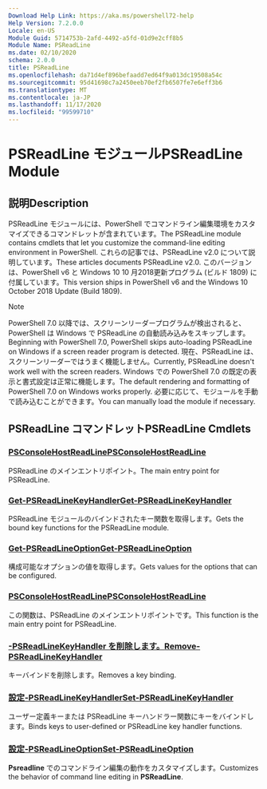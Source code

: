 ```yaml
---
Download Help Link: https://aka.ms/powershell72-help
Help Version: 7.2.0.0
Locale: en-US
Module Guid: 5714753b-2afd-4492-a5fd-01d9e2cff8b5
Module Name: PSReadLine
ms.date: 02/10/2020
schema: 2.0.0
title: PSReadLine
ms.openlocfilehash: da71d4ef896befaadd7ed64f9a013dc19508a54c
ms.sourcegitcommit: 95d41698c7a2450eeb70ef2fb6507fe7e6eff3b6
ms.translationtype: MT
ms.contentlocale: ja-JP
ms.lasthandoff: 11/17/2020
ms.locfileid: "99599710"
---
```

# <span data-ttu-id="e2488-102">PSReadLine モジュール</span><span class="sxs-lookup"><span data-stu-id="e2488-102">PSReadLine Module</span></span>

## <span data-ttu-id="e2488-103">説明</span><span class="sxs-lookup"><span data-stu-id="e2488-103">Description</span></span>

<span data-ttu-id="e2488-104">PSReadLine モジュールには、PowerShell でコマンドライン編集環境をカスタマイズできるコマンドレットが含まれています。</span><span class="sxs-lookup"><span data-stu-id="e2488-104">The PSReadLine module contains cmdlets that let you customize the command-line editing environment in PowerShell.</span></span> <span data-ttu-id="e2488-105">これらの記事では、PSReadLine v2.0 について説明しています。</span><span class="sxs-lookup"><span data-stu-id="e2488-105">These articles documents PSReadLine v2.0.</span></span> <span data-ttu-id="e2488-106">このバージョンは、PowerShell v6 と Windows 10 10 月2018更新プログラム (ビルド 1809) に付属しています。</span><span class="sxs-lookup"><span data-stu-id="e2488-106">This version ships in PowerShell v6 and the Windows 10 October 2018 Update (Build 1809).</span></span>

> [!NOTE]
> <span data-ttu-id="e2488-107">PowerShell 7.0 以降では、スクリーンリーダープログラムが検出されると、PowerShell は Windows で PSReadLine の自動読み込みをスキップします。</span><span class="sxs-lookup"><span data-stu-id="e2488-107">Beginning with PowerShell 7.0, PowerShell skips auto-loading PSReadLine on Windows if a screen reader program is detected.</span></span> <span data-ttu-id="e2488-108">現在、PSReadLine は、スクリーンリーダーではうまく機能しません。</span><span class="sxs-lookup"><span data-stu-id="e2488-108">Currently, PSReadLine doesn't work well with the screen readers.</span></span> <span data-ttu-id="e2488-109">Windows での PowerShell 7.0 の既定の表示と書式設定は正常に機能します。</span><span class="sxs-lookup"><span data-stu-id="e2488-109">The default rendering and formatting of PowerShell 7.0 on Windows works properly.</span></span> <span data-ttu-id="e2488-110">必要に応じて、モジュールを手動で読み込むことができます。</span><span class="sxs-lookup"><span data-stu-id="e2488-110">You can manually load the module if necessary.</span></span>

## <span data-ttu-id="e2488-111">PSReadLine コマンドレット</span><span class="sxs-lookup"><span data-stu-id="e2488-111">PSReadLine Cmdlets</span></span>

### [<span data-ttu-id="e2488-112">PSConsoleHostReadLine</span><span class="sxs-lookup"><span data-stu-id="e2488-112">PSConsoleHostReadLine</span></span>](PSConsoleHostReadLine.md)
<span data-ttu-id="e2488-113">PSReadLine のメインエントリポイント。</span><span class="sxs-lookup"><span data-stu-id="e2488-113">The main entry point for PSReadLine.</span></span>

### [<span data-ttu-id="e2488-114">Get-PSReadLineKeyHandler</span><span class="sxs-lookup"><span data-stu-id="e2488-114">Get-PSReadLineKeyHandler</span></span>](Get-PSReadLineKeyHandler.md)
<span data-ttu-id="e2488-115">PSReadLine モジュールのバインドされたキー関数を取得します。</span><span class="sxs-lookup"><span data-stu-id="e2488-115">Gets the bound key functions for the PSReadLine module.</span></span>

### [<span data-ttu-id="e2488-116">Get-PSReadLineOption</span><span class="sxs-lookup"><span data-stu-id="e2488-116">Get-PSReadLineOption</span></span>](Get-PSReadLineOption.md)
<span data-ttu-id="e2488-117">構成可能なオプションの値を取得します。</span><span class="sxs-lookup"><span data-stu-id="e2488-117">Gets values for the options that can be configured.</span></span>

### [<span data-ttu-id="e2488-118">PSConsoleHostReadLine</span><span class="sxs-lookup"><span data-stu-id="e2488-118">PSConsoleHostReadLine</span></span>](PSConsoleHostReadLine.md)
<span data-ttu-id="e2488-119">この関数は、PSReadLine のメインエントリポイントです。</span><span class="sxs-lookup"><span data-stu-id="e2488-119">This function is the main entry point for PSReadLine.</span></span>

### [<span data-ttu-id="e2488-120">-PSReadLineKeyHandler を削除します。</span><span class="sxs-lookup"><span data-stu-id="e2488-120">Remove-PSReadLineKeyHandler</span></span>](Remove-PSReadLineKeyHandler.md)
<span data-ttu-id="e2488-121">キーバインドを削除します。</span><span class="sxs-lookup"><span data-stu-id="e2488-121">Removes a key binding.</span></span>

### [<span data-ttu-id="e2488-122">設定-PSReadLineKeyHandler</span><span class="sxs-lookup"><span data-stu-id="e2488-122">Set-PSReadLineKeyHandler</span></span>](Set-PSReadLineKeyHandler.md)
<span data-ttu-id="e2488-123">ユーザー定義キーまたは PSReadLine キーハンドラー関数にキーをバインドします。</span><span class="sxs-lookup"><span data-stu-id="e2488-123">Binds keys to user-defined or PSReadLine key handler functions.</span></span>

### [<span data-ttu-id="e2488-124">設定-PSReadLineOption</span><span class="sxs-lookup"><span data-stu-id="e2488-124">Set-PSReadLineOption</span></span>](Set-PSReadLineOption.md)
<span data-ttu-id="e2488-125">**Psreadline** でのコマンドライン編集の動作をカスタマイズします。</span><span class="sxs-lookup"><span data-stu-id="e2488-125">Customizes the behavior of command line editing in **PSReadLine**.</span></span>

